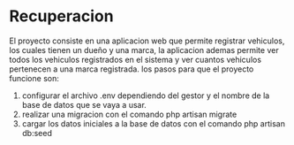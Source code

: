 # Recuperacion
 
 El proyecto consiste en una aplicacion web que permite registrar vehiculos, los cuales tienen un dueño y una marca, la aplicacion ademas   permite ver todos los vehiculos registrados en el sistema y ver cuantos vehiculos pertenecen a una marca registrada.
los pasos para que el proyecto funcione son:
1. configurar el archivo .env dependiendo del gestor y el nombre de la base de datos que se vaya a usar.
2. realizar una migracion con el comando php artisan migrate
3. cargar los datos iniciales a la base de datos con el comando php artisan db:seed
